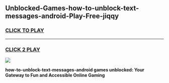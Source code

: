 
## Unblocked-Games-how-to-unblock-text-messages-android-Play-Free-jiqqy
<h3>
<a href="https://premium76.site?title=how-to-unblock-text-messages-android&ref=12A">CLICK TO PLAY</a></h3>
<hr>

<h3>
<a href="https://premium76.site?title=how-to-unblock-text-messages-android&ref=12A">CLICK 2 PLAY</a>
  
</h3>

<a href="https://premium76.site?title=how-to-unblock-text-messages-android&ref=12A"><img src="https://clearcache.store/games.png"></a>


**how-to-unblock-text-messages-android games unblocked: Your Gateway to Fun and Accessible Online Gaming**
